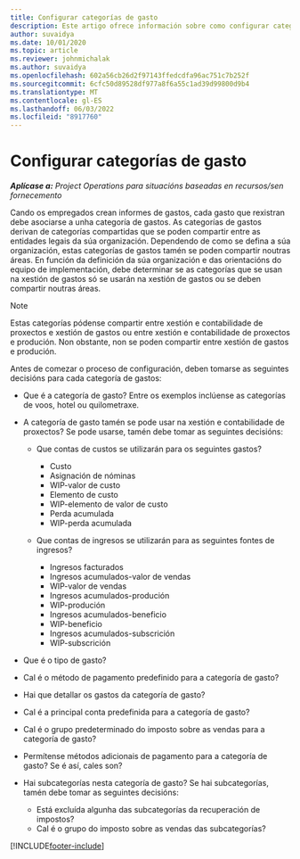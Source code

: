 ```yaml
---
title: Configurar categorías de gasto
description: Este artigo ofrece información sobre como configurar categorías de gastos e categorías compartidas para os informes de gastos.
author: suvaidya
ms.date: 10/01/2020
ms.topic: article
ms.reviewer: johnmichalak
ms.author: suvaidya
ms.openlocfilehash: 602a56cb26d2f97143ffedcdfa96ac751c7b252f
ms.sourcegitcommit: 6cfc50d89528df977a8f6a55c1ad39d99800d9b4
ms.translationtype: MT
ms.contentlocale: gl-ES
ms.lasthandoff: 06/03/2022
ms.locfileid: "8917760"
---
```

# <a name="set-up-expense-categories"></a>Configurar categorías de gasto

_**Aplícase a:** Project Operations para situacións baseadas en recursos/sen fornecemento_

Cando os empregados crean informes de gastos, cada gasto que rexistran debe asociarse a unha categoría de gastos. As categorías de gastos derivan de categorías compartidas que se poden compartir entre as entidades legais da súa organización. Dependendo de como se defina a súa organización, estas categorías de gastos tamén se poden compartir noutras áreas. En función da definición da súa organización e das orientacións do equipo de implementación, debe determinar se as categorías que se usan na xestión de gastos só se usarán na xestión de gastos ou se deben compartir noutras áreas.

> [!NOTE]
> Estas categorías pódense compartir entre xestión e contabilidade de proxectos e xestión de gastos ou entre xestión e contabilidade de proxectos e produción. Non obstante, non se poden compartir entre xestión de gastos e produción.

Antes de comezar o proceso de configuración, deben tomarse as seguintes decisións para cada categoría de gastos:

- Que é a categoría de gasto? Entre os exemplos inclúense as categorías de voos, hotel ou quilometraxe.
- A categoría de gasto tamén se pode usar na xestión e contabilidade de proxectos? Se pode usarse, tamén debe tomar as seguintes decisións:

    - Que contas de custos se utilizarán para os seguintes gastos?

        - Custo
        - Asignación de nóminas
        - WIP-valor de custo
        - Elemento de custo
        - WIP-elemento de valor de custo
        - Perda acumulada
        - WIP-perda acumulada

    - Que contas de ingresos se utilizarán para as seguintes fontes de ingresos?

        - Ingresos facturados
        - Ingresos acumulados-valor de vendas
        - WIP-valor de vendas
        - Ingresos acumulados-produción
        - WIP-produción
        - Ingresos acumulados-beneficio
        - WIP-beneficio
        - Ingresos acumulados-subscrición
        - WIP-subscrición

- Que é o tipo de gasto?
- Cal é o método de pagamento predefinido para a categoría de gasto?
- Hai que detallar os gastos da categoría de gasto?
- Cal é a principal conta predefinida para a categoría de gasto?
- Cal é o grupo predeterminado do imposto sobre as vendas para a categoría de gasto?
- Permítense métodos adicionais de pagamento para a categoría de gasto? Se é así, cales son?
- Hai subcategorías nesta categoría de gasto? Se hai subcategorías, tamén debe tomar as seguintes decisións:

    - Está excluída algunha das subcategorías da recuperación de impostos?
    - Cal é o grupo do imposto sobre as vendas das subcategorías?


[!INCLUDE[footer-include](../includes/footer-banner.md)]